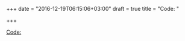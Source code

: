 +++
date = "2016-12-19T06:15:06+03:00"
draft = true
title = "Code: "

+++

<p><a href="https://github.com/mattevans/distil">Code: 
